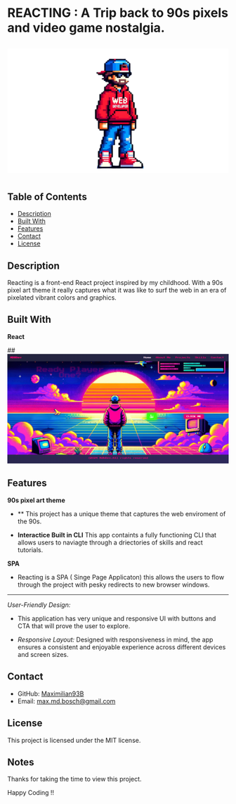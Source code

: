# REACTING : A Trip back to 90s pixels and video game nostalgia.


##

![Reacting](./src/assets/svg/ReactAvatar.svg)
#

## Table of Contents
- [Description](#description)
- [Built With](#built-with)
- [Features](#features)
- [Contact](#contact)
- [License](#license)


## Description
Reacting is a front-end React project inspired by my childhood. With a 90s pixel art theme it really captures what it was like to surf the web in an era of pixelated vibrant colors and graphics. 

## Built With
**React**


##![Reacting](./src/assets/READMEpic.png)




## Features

**90s pixel art theme**

- ** This project has a unique theme that captures the web enviroment of the 90s. 

- **Interactice Built in CLI** This app containts a fully functioning CLI that allows users to naviagte through a driectories of skills and react tutorials.

**SPA** 

- Reacting is a SPA ( Singe Page Applicaton) this allows the users to flow through the project with pesky redirects to new browser windows. 

**** 
*User-Friendly Design:* 

 - This application has very unique and responsive UI with buttons and CTA that will prove the user to explore. 

- *Responsive Layout:* Designed with responsiveness in mind, the app ensures a consistent and enjoyable experience across different devices and screen sizes.

## Contact

- GitHub: [Maximilian93B](https://github.com/Maximilian93B)
- Email: [max.md.bosch@gmail.com](mailto:max.md.bosch@gmail.com)

## License
This project is licensed under the MIT license.

## Notes
Thanks for taking the time to view this project.

Happy Coding !!